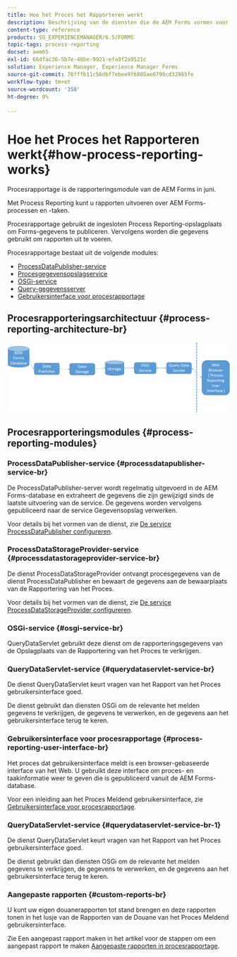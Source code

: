 ```yaml
---
title: Hoe het Proces het Rapporteren werkt
description: Beschrijving van de diensten die de AEM Forms vormen voor JEE Process Reporting en een inleiding op de Process Reporting UI
content-type: reference
products: SG_EXPERIENCEMANAGER/6.5/FORMS
topic-tags: process-reporting
docset: aem65
exl-id: 66dfac36-5b7e-40be-9921-efa9f2a9521c
solution: Experience Manager, Experience Manager Forms
source-git-commit: 76fffb11c56dbf7ebee9f6805ae0799cd32985fe
workflow-type: tm+mt
source-wordcount: '358'
ht-degree: 0%

---
```


# Hoe het Proces het Rapporteren werkt{#how-process-reporting-works}

Procesrapportage is de rapporteringsmodule van de AEM Forms in juni.

Met Process Reporting kunt u rapporten uitvoeren over AEM Forms-processen en -taken.

Procesrapportage gebruikt de ingesloten Process Reporting-opslagplaats om Forms-gegevens te publiceren. Vervolgens worden die gegevens gebruikt om rapporten uit te voeren.

Procesrapportage bestaat uit de volgende modules:

* [ProcessDataPublisher-service](#processdatapublisher-service-br-p)
* [Procesgegevensopslagservice](#processdatastorageprovider-service-br-p)
* [OSGi-service](#osgi-service-br-p)
* [Query-gegevensserver](#querydataservlet-service-br-p)
* [Gebruikersinterface voor procesrapportage](#process-reporting-user-interface-br-p)

## Procesrapporteringsarchitectuur {#process-reporting-architecture-br}

![procesrapporteringsarchitectuur](assets/processreportingarchitecture.png)

## Procesrapporteringsmodules {#process-reporting-modules}

### ProcessDataPublisher-service {#processdatapublisher-service-br}

De ProcessDataPublisher-server wordt regelmatig uitgevoerd in de AEM Forms-database en extraheert de gegevens die zijn gewijzigd sinds de laatste uitvoering van de service. De gegevens worden vervolgens gepubliceerd naar de service Gegevensopslag verwerken.

Voor details bij het vormen van de dienst, zie [De service ProcessDataPublisher configureren](/help/forms/using/process-reporting/install-start-process-reporting.md#p-reportconfiguration-service-p).

### ProcessDataStorageProvider-service {#processdatastorageprovider-service-br}

De dienst ProcessDataStorageProvider ontvangt procesgegevens van de dienst ProcessDataPublisher en bewaart de gegevens aan de bewaarplaats van de Rapportering van het Proces.

Voor details bij het vormen van de dienst, zie [De service ProcessDataStorageProvider configureren](/help/forms/using/process-reporting/install-start-process-reporting.md#p-to-configure-the-process-reporting-repository-locations-p).

### OSGi-service {#osgi-service-br}

QueryDataServlet gebruikt deze dienst om de rapporteringsgegevens van de Opslagplaats van de Rapportering van het Proces te verkrijgen.

### QueryDataServlet-service {#querydataservlet-service-br}

De dienst QueryDataServlet keurt vragen van het Rapport van het Proces gebruikersinterface goed.

De dienst gebruikt dan diensten OSGi om de relevante het melden gegevens te verkrijgen, de gegevens te verwerken, en de gegevens aan het gebruikersinterface terug te keren.

### Gebruikersinterface voor procesrapportage {#process-reporting-user-interface-br}

Het proces dat gebruikersinterface meldt is een browser-gebaseerde interface van het Web. U gebruikt deze interface om proces- en taakinformatie weer te geven die is gepubliceerd vanuit de AEM Forms-database.

Voor een inleiding aan het Proces Meldend gebruikersinterface, zie [Gebruikersinterface voor procesrapportage](/help/forms/using/process-reporting/introduction-process-reporting.md).

### QueryDataServlet-service {#querydataservlet-service-br-1}

De dienst QueryDataServlet keurt vragen van het Rapport van het Proces gebruikersinterface goed.

De dienst gebruikt dan diensten OSGi om de relevante het melden gegevens te verkrijgen, de gegevens te verwerken, en de gegevens aan het gebruikersinterface terug te keren.

### Aangepaste rapporten {#custom-reports-br}

U kunt uw eigen douanerapporten tot stand brengen en deze rapporten tonen in het lusje van de Rapporten van de Douane van het Proces Meldend gebruikersinterface.

Zie Een aangepast rapport maken in het artikel voor de stappen om een aangepast rapport te maken [Aangepaste rapporten in procesrapportage](/help/forms/using/process-reporting/process-reporting-custom-reports.md).
